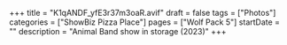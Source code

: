 +++
title = "K1qANDF_yfE3r37m3oaR.avif"
draft = false
tags = ["Photos"]
categories = ["ShowBiz Pizza Place"]
pages = ["Wolf Pack 5"]
startDate = ""
description = "Animal Band show in storage (2023)"
+++
